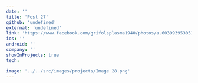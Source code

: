 ```yaml
---
date: ''
title: 'Post 27'
github: 'undefined'
external: 'undefined'
link: 'https://www.facebook.com/grifolsplasma1940/photos/a.603993953051127/5196186283831848/'
ios: ''
android: ''
company: ''
showInProjects: true
tech:

image: '../../src/images/projects/Image 28.png'
---
```

